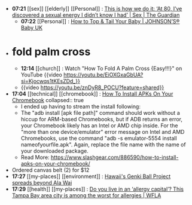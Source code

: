 - **07:21** [[sex]] [[elderly]] [[Personal]] : [This is how we do it: ‘At 80, I’ve discovered a sexual energy I didn’t know I had’ | Sex | The Guardian](https://www.theguardian.com/lifeandstyle/2024/mar/23/this-is-how-we-do-it-at-80-ive-discovered-a-sexual-energy-i-didnt-know-i-had "This is how we do it: ‘At 80, I’ve discovered a sexual energy I didn’t know I had’ | Sex | The Guardian")
	- **07:22** [[Personal]] : [How to Top &amp; Tail Your Baby | JOHNSON’S® Baby UK](https://www.johnsonsbaby.co.uk/bath/top-and-tailing#:~:text=Keeping%20your%20baby "How to Top &amp; Tail Your Baby | JOHNSON’S® Baby UK")
- # fold palm cross
	- **12:14** [[church]] :  Watch "How To Fold A Palm Cross {Easy!!!}" on YouTube {{video https://youtu.be/EiOXGxaGbUA?si=Kjocwqs1tKEsZDd_}}
	- {{video https://youtu.be/znDyR8_POCU?feature=shared}}
- **17:04** [[technical]] [[chromebook]] :  [How To Install APKs On Your Chromebook](https://www.slashgear.com/886590/how-to-install-apks-on-your-chromebook/)
  collapsed:: true
	- I ended up having to stream the install following:
	- The "adb install [apk file path]" command should work without a hiccup for ARM-based Chromebooks, but if ADB returns an error, your Chromebook likely has an Intel or AMD chip inside. For the "more than one device/emulator" error message on Intel and AMD Chromebooks, use the command "adb -s emulator-5554 install nameofyourfile.apk". Again, replace the file name with the name of your downloaded package.
	- Read More: https://www.slashgear.com/886590/how-to-install-apks-on-your-chromebook/
- Ordered canvas belt (2) for $12
- **17:27** [[my-places]] [[environment]] :  [Hawaii's Genki Ball Project spreads beyond Ala Wai](https://www.khon2.com/local-news/hawaiis-genki-ala-wai-project-spreading-beyond-the-once-stinky-canal/amp/)
- **17:29** [[health]] [[my-places]] :  [Do you live in an ‘allergy capital’? This Tampa Bay area city is among the worst for allergies | WFLA](https://www.wfla.com/news/sarasota-county/do-you-live-in-an-allergy-capital-this-florida-city-is-among-the-worst-for-allergies/)